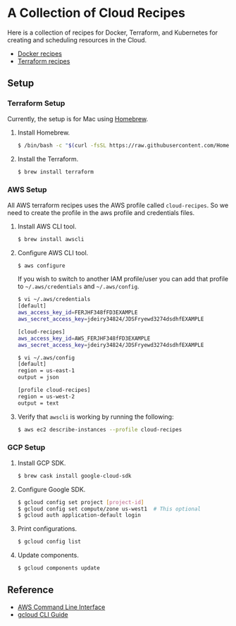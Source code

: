 # A Collection of Cloud Recipes

Here is a collection of recipes for Docker, Terraform, and Kubernetes for creating and scheduling resources in the Cloud.

* [Docker recipes](docker)
* [Terraform recipes](terraform)

## Setup

### Terraform Setup

Currently, the setup is for Mac using [Homebrew](https://brew.sh/).

1. Install Homebrew.

   ```bash
   $ /bin/bash -c "$(curl -fsSL https://raw.githubusercontent.com/Homebrew/install/master/install.sh)"
   ```

1. Install the Terraform.

   ```bash
   $ brew install terraform
   ```

### AWS Setup

All AWS terraform recipes uses the AWS profile called `cloud-recipes`. So we need to create the profile in the aws profile and credentials files.

1. Install AWS CLI tool.

   ```bash
   $ brew install awscli
   ```

1. Configure AWS CLI tool.

   ```bash
   $ aws configure
   ```

    If you wish to switch to another IAM profile/user you can add that profile to `~/.aws/credentials` and `~/.aws/config`.
    
    ```bash
    $ vi ~/.aws/credentials
    [default]
    aws_access_key_id=FERJHF348fFD3EXAMPLE
    aws_secret_access_key=jdeiry34824/JDSFryewd3274dsdhfEXAMPLE
    
    [cloud-recipes]
    aws_access_key_id=AWS_FERJHF348fFD3EXAMPLE
    aws_secret_access_key=jdeiry34824/JDSFryewd3274dsdhfEXAMPLE
    
    $ vi ~/.aws/config
    [default]
    region = us-east-1
    output = json
    
    [profile cloud-recipes]
    region = us-west-2
    output = text
    ```
   
1. Verify that `awscli` is working by running the following:

   ```bash
   $ aws ec2 describe-instances --profile cloud-recipes
   ```   

### GCP Setup

1. Install GCP SDK.

   ```bash
   $ brew cask install google-cloud-sdk
   ```

1. Configure Google SDK.

   ```bash
   $ gcloud config set project [project-id]
   $ gcloud config set compute/zone us-west1  # This optional
   $ gcloud auth application-default login
   ```

1. Print configurations.

   ```bash
   $ gcloud config list
   ```
   
1. Update components.

   ```bash
   $ gcloud components update
   ```   
   
## Reference

* [AWS Command Line Interface](https://aws.amazon.com/cli/)
* [gcloud CLI Guide](https://cloud.google.com/sdk/gcloud)  

